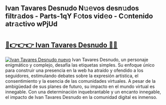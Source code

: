 ## Ivan Tavares Desnudo N𝚞𝚎vos desn𝚞dos filtr𝚊dos - Parts-1qY F𝚘tos vid𝚎o - C𝚘ntenido atr𝚊ctivo wPjUd

# <h2><a href="http://mbdhb2z.tromn.icu/?c=Ivan+Tavares+Desnudo">🔗👉👉👉 Ivan Tavares Desnudo 🔗🔗</a></h2>

[![Ivan Tavares Desnudo nuevo](https://i.imgur.com/pEAQMta.gif)](http://mbdhb2z.tromn.icu/?c=Ivan+Tavares+Desnudo)
Ivan Tavares Desnudo, un personaje enigmático y complejo, desafía las etiquetas simples. Su enfoque único para construir una presencia en la web ha atraído y ofendido a los seguidores, estimulando debates sobre la expresión artística, el consentimiento y la esencia de las comunidades virtuales. A pesar de la ambigüedad de sus planes de futuro, su impacto en el mundo virtual es innegable. Con una determinación inquebrantable y un encanto innegable, el impacto de Ivan Tavares Desnudo en la comunidad digital es inmenso.
